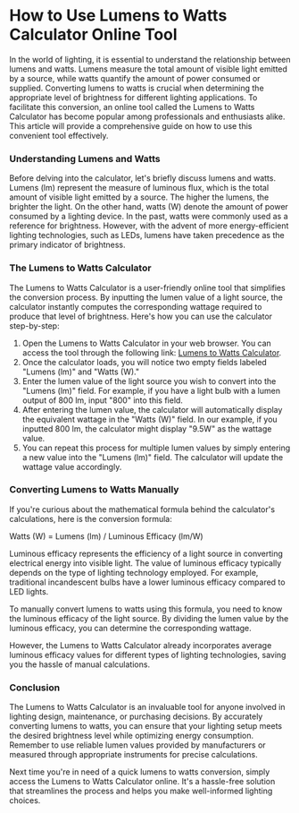 How to Use Lumens to Watts Calculator Online Tool
=================================================

In the world of lighting, it is essential to understand the relationship between lumens and watts. Lumens measure the total amount of visible light emitted by a source, while watts quantify the amount of power consumed or supplied. Converting lumens to watts is crucial when determining the appropriate level of brightness for different lighting applications. To facilitate this conversion, an online tool called the Lumens to Watts Calculator has become popular among professionals and enthusiasts alike. This article will provide a comprehensive guide on how to use this convenient tool effectively.

### Understanding Lumens and Watts

Before delving into the calculator, let's briefly discuss lumens and watts. Lumens (lm) represent the measure of luminous flux, which is the total amount of visible light emitted by a source. The higher the lumens, the brighter the light. On the other hand, watts (W) denote the amount of power consumed by a lighting device. In the past, watts were commonly used as a reference for brightness. However, with the advent of more energy-efficient lighting technologies, such as LEDs, lumens have taken precedence as the primary indicator of brightness.

### The Lumens to Watts Calculator

The Lumens to Watts Calculator is a user-friendly online tool that simplifies the conversion process. By inputting the lumen value of a light source, the calculator instantly computes the corresponding wattage required to produce that level of brightness. Here's how you can use the calculator step-by-step:

1. Open the Lumens to Watts Calculator in your web browser. You can access the tool through the following link: [Lumens to Watts Calculator](https://www.onlinecalculatorsfree.com/tools/lumen-to-watt-calculator.html).
2. Once the calculator loads, you will notice two empty fields labeled "Lumens (lm)" and "Watts (W)."
3. Enter the lumen value of the light source you wish to convert into the "Lumens (lm)" field. For example, if you have a light bulb with a lumen output of 800 lm, input "800" into this field.
4. After entering the lumen value, the calculator will automatically display the equivalent wattage in the "Watts (W)" field. In our example, if you inputted 800 lm, the calculator might display "9.5W" as the wattage value.
5. You can repeat this process for multiple lumen values by simply entering a new value into the "Lumens (lm)" field. The calculator will update the wattage value accordingly.

### Converting Lumens to Watts Manually

If you're curious about the mathematical formula behind the calculator's calculations, here is the conversion formula:

Watts (W) = Lumens (lm) / Luminous Efficacy (lm/W)

Luminous efficacy represents the efficiency of a light source in converting electrical energy into visible light. The value of luminous efficacy typically depends on the type of lighting technology employed. For example, traditional incandescent bulbs have a lower luminous efficacy compared to LED lights.

To manually convert lumens to watts using this formula, you need to know the luminous efficacy of the light source. By dividing the lumen value by the luminous efficacy, you can determine the corresponding wattage.

However, the Lumens to Watts Calculator already incorporates average luminous efficacy values for different types of lighting technologies, saving you the hassle of manual calculations.

### Conclusion

The Lumens to Watts Calculator is an invaluable tool for anyone involved in lighting design, maintenance, or purchasing decisions. By accurately converting lumens to watts, you can ensure that your lighting setup meets the desired brightness level while optimizing energy consumption. Remember to use reliable lumen values provided by manufacturers or measured through appropriate instruments for precise calculations.

Next time you're in need of a quick lumens to watts conversion, simply access the Lumens to Watts Calculator online. It's a hassle-free solution that streamlines the process and helps you make well-informed lighting choices.